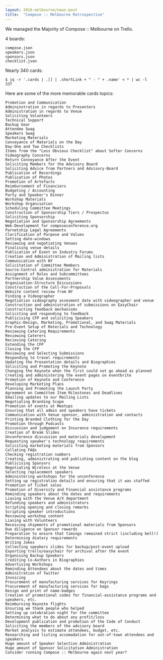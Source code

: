 ```yaml
---
layout: 2016-melbourne/news-post
title:  "Compose :: Melbourne Retrospective"
---
```


We managed the Majority of Compose :: Melbourne on Trello.

4 boards:

	compose.json
	speakers.json
	sponsors.json
	checklist.json

Nearly 340 cards:

	$ jq -r '.cards | .[] | .shortLink + " - " + .name' < * | wc -l
	337

Here are some of the more memorable cards topics:

	Promotion and Communication
	Admininstration in regards to Presenters
	Administration in regards to Venue
	Soliciting Volunteers
	Technical Support
	Backup Gear
	Attendee Swag
	Speakers Swag
	Marketing Materials
	Conveyance of Materials on the Day
	Day-One and Two Checklists
	Items from the "Less Obvious Checklist" about Softer Concerns
	Videography Concerns
	Return Conveyance After the Event
	Soliciting Members for the Advisory Board
	Soliciting Advice from Partners and Advisory-Board
	Publication of Recordings
	Publication of Photos
	Promotion of Artefacts
	Reimbursement of Financiers
	Budgeting / Accounting
	Party and Speaker's Dinner
	Workshop Materials
	Workshop Organisation
	Scheduling Committee Meetings
	Construction of Sponsorship Tiers / Prospectus
	Soliciting Sponsorship
	Negotiation and Sponsorship Agreements
	Web-Development for composeconference.org
	Parnetship Legal Agreements
	Clarification of Purpose and Values
	Setting date-windows
	Reviewing and negotiating Venues
	Finalising venue details
	Publication of Event on Industry Forums
	Creation and Administration of Mailing lists
	Communication with NY
	Solicitation of Committee Members
	Source-Control administration for Materials
	Assignment of Roles and Subcommittees
	Partnership Value Assessments
	Organisation-Structure Discussions
	Construction of the Call-For-Proposals
	Website content review from NY
	Finding a Videographer
	Negotiation videography assesment date with videographer and venue
	Construction and administration of submissions on EasyChair
	Constructing feedback mechanisms
	Soliciting and responding to feedback
	Publicising CFP and soliciting Speakers
	Graphic-Design, Marketing, Promotional, and Swag Materials
	Pre-Event Setup of Materials and Technology
	Reviewing Catering Requirements
	Reviewing Caterers
	Recieving Catering
	Extending the CFP
	Closing the CFP
	Reviewing and Selecting Submissions
	Responding to travel requirements
	Updating the Presentation details and Biographies
	Soliciting and Promoting the Keynote
	Changing the Keynote when the first could not go ahead as planned
	Creating and administering the event pages on eventbrite
	Promotion of Keynote and Conference
	Developing Marketing Plans
	Planning and Promoting the Launch Party
	Agreement on Committee Item Milestones and Deadlines
	Emailing updates to our Mailing Lists
	Negotiating Branding Scope
	Promotion of events at Meetups
	Ensuring that all admin and speakers have tickets
	Communication with Venue sponsor, administration and contacts
	Printing Branded Clothing for the Day
	Promotion through Podcasts
	Discussion and judgement on Insurance requirements
	Creation of Break Slides
	Unconference discussion and materials development
	Requesting speaker's technology requirements
	Soliciting marketing materials from Sponsors
	Collating FAQs
	Checking registration numbers
	Creating, administrating and publishing content on the blog
	Publicising Sponsors
	Negotiating Wireless at the Venue
	Selecting replacement speakers
	Administering workshops for the unconference
	Setting up registration details and ensuring that it was staffed
	Promotion of Ticket sales
	Promotion of Diversity and Financial assistance programs
	Reminding speakers about the dates and requirements
	Liasing with the Venue A/V department
	Refunding speakers and administrators
	Scripting opening and closing remarks
	Scripting speaker introductions
	Reviewing workshop content
	Liasing with Volunteers
	Receiving shipments of promotional materials from Sponsors
	Due diligence on Sponsor rewards
	Preparation to ensure that timings remained strict (including bell!)
	Determining diatary requirements
	Writing Jokes
	Collecting speakers slides for backup/post-event upload
	Exporting trello/easychair for archival after the event
	Organising Backup Speakers
	Crediting Co-Authors in Biographies
	Advertising Workshops
	Reminding Attendees about the dates and times
	Adminitration of Twitter
	Invoicing
	Procurement of manufacturing services for Keyrings
	Procurement of manufacturing services for bags
	Design and print of name-badges
	Creation of promotional codes for financial-assistance programs and speakers, etc.
	Reimbursing Keynote flights
	Ensuring we thank people who helped
	Setting up celebration night for the committee
	Determining what to do about any profit/loss
	Development publication and promotion of the Code of Conduct
	Soliciting the members of the advisory board
	Market analysis to estimate attendees, budget, etc.
	Researching and listing accomadation for out-of-town attendees and speakers
	Huge amount of Speaker Selection Administration
	Huge amount of Sponsor Solicitation Administration
	Consider running Compose :: Melbourne again next year?
